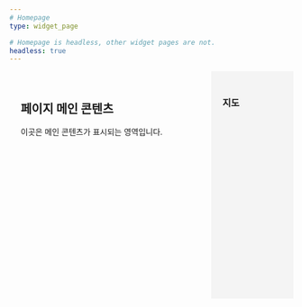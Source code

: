 ```yaml
---
# Homepage
type: widget_page

# Homepage is headless, other widget pages are not.
headless: true
---
```


<div class="container">
  <div class="main-content">
    <h2>페이지 메인 콘텐츠</h2>
    <p>이곳은 메인 콘텐츠가 표시되는 영역입니다.</p>
  </div>
  
  <div class="sidebar">
    <h3>지도</h3>
    <div id="map" class="map"></div>
  </div>
</div>

<script>
  var map = L.map('map').setView([37.5665, 126.9780], 13); // 서울 좌표

  L.tileLayer('https://{s}.tile.openstreetmap.org/{z}/{x}/{y}.png', {
    attribution: '© OpenStreetMap contributors'
  }).addTo(map);

  var marker = L.marker([37.5665, 126.9780]).addTo(map)
    .bindPopup('서울입니다.')
    .openPopup();
</script>

<link rel="stylesheet" href="https://unpkg.com/leaflet@1.7.1/dist/leaflet.css" />
<script src="https://unpkg.com/leaflet@1.7.1/dist/leaflet.js"></script>

<style>
  .container {
    display: flex;
  }

  .main-content {
    flex: 3;
    padding: 20px;
  }

  .sidebar {
    flex: 1;
    padding: 20px;
    background-color: #f4f4f4;
  }

  .map {
    width: 100%;
    height: 300px;
  }
</style>

<!-- <div class="sidebar">
  <div class="map-content">
    <h2>위치 정보</h2>
    <iframe src="https://www.google.com/maps/embed?pb=!1m18!1m12!1m3!1d3241.377084474057!2d139.75146199999998!3d35.667716!2m3!1f0!2f0!3f0!3m2!1i1024!2i768!4f13.1!3m3!1m2!1s0x60188b933eb5098d%3A0xb799ee788fa28eb7!2seSolia+Inc.!5e0!3m2!1sen!2sjp!4v1434536695719" width="300" height="200" frameborder="0" style="border:0"></iframe>
  </div>
</div>

<style>
  .sidebar {
    display: flex;
  }

  .checklist-content {
    flex: 2;
    margin-right: 20px;
  }

  .map-content {
    flex: 1;
  }
</style> -->